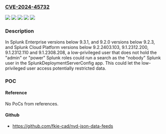 ### [CVE-2024-45732](https://cve.mitre.org/cgi-bin/cvename.cgi?name=CVE-2024-45732)
![](https://img.shields.io/static/v1?label=Product&message=Splunk%20Cloud%20Platform&color=blue)
![](https://img.shields.io/static/v1?label=Product&message=Splunk%20Enterprise&color=blue)
![](https://img.shields.io/static/v1?label=Version&message=9.2.2403%3C%209.2.2403.103%20&color=brighgreen)
![](https://img.shields.io/static/v1?label=Version&message=9.3%3C%209.3.1%20&color=brighgreen)
![](https://img.shields.io/static/v1?label=Vulnerability&message=The%20software%20does%20not%20perform%20an%20authorization%20check%20when%20an%20actor%20attempts%20to%20access%20a%20resource%20or%20perform%20an%20action.&color=brighgreen)

### Description

In Splunk Enterprise versions below 9.3.1, and 9.2.0 versions below 9.2.3, and Splunk Cloud Platform versions below 9.2.2403.103, 9.1.2312.200, 9.1.2312.110 and 9.1.2308.208, a low-privileged user that does not hold the "admin" or "power" Splunk roles could run a search as the "nobody" Splunk user in the SplunkDeploymentServerConfig app. This could let the low-privileged user access potentially restricted data.

### POC

#### Reference
No PoCs from references.

#### Github
- https://github.com/fkie-cad/nvd-json-data-feeds

